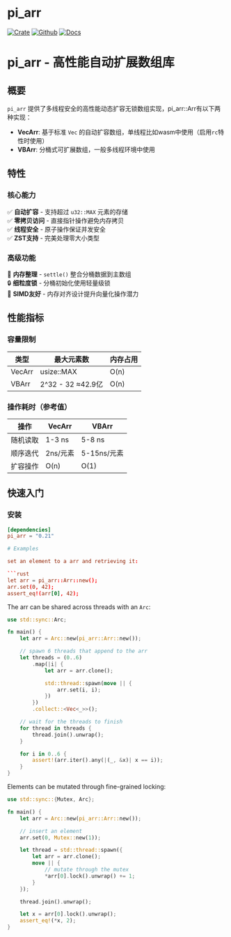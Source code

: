 # pi_arr

[![Crate](https://img.shields.io/crates/v/pi_arr?style=for-the-badge)](https://crates.io/crates/pi_arr)
[![Github](https://img.shields.io/badge/github-pi_arr-success?style=for-the-badge)](https://github.com/GaiaWorld/pi_arr)
[![Docs](https://img.shields.io/badge/docs.rs-0.2.2-4d76ae?style=for-the-badge)](https://docs.rs/pi_arr)


# pi_arr - 高性能自动扩展数组库

## 概要

`pi_arr` 提供了多线程安全的高性能动态扩容无锁数组实现，pi_arr::Arr有以下两种实现：
- **VecArr**: 基于标准 `Vec` 的自动扩容数组，单线程比如wasm中使用（启用`rc`特性时使用）
- **VBArr**: 分桶式可扩展数组，一般多线程环境中使用

## 特性

### 核心能力
✅ **自动扩容** - 支持超过 `u32::MAX` 元素的存储  
✅ **零拷贝访问** - 直接指针操作避免内存拷贝  
✅ **线程安全** - 原子操作保证并发安全  
✅ **ZST支持** - 完美处理零大小类型  

### 高级功能
🔧 **内存整理** - `settle()` 整合分桶数据到主数组  
🔒 **细粒度锁** - 分桶初始化使用轻量级锁  
🚀 **SIMD友好** - 内存对齐设计提升向量化操作潜力  

## 性能指标

### 容量限制
| 类型       | 最大元素数          | 内存占用          |
|-----------|-------------------|-----------------|
| VecArr    | usize::MAX        | O(n)           |
| VBArr     | 2^32 - 32 ≈42.9亿 | O(n)   |

### 操作耗时（参考值）
| 操作       | VecArr  | VBArr   |
|-----------|--------|--------|
| 随机读取    | 1-3 ns | 5-8 ns |
| 顺序迭代    | 2ns/元素| 5-15ns/元素|
| 扩容操作    | O(n)   | O(1)   |

## 快速入门

### 安装
```toml
[dependencies]
pi_arr = "0.21"

# Examples

set an element to a arr and retrieving it:

```rust
let arr = pi_arr::Arr::new();
arr.set(0, 42);
assert_eq!(arr[0], 42);
```

The arr can be shared across threads with an `Arc`:

```rust
use std::sync::Arc;

fn main() {
    let arr = Arc::new(pi_arr::Arr::new());

    // spawn 6 threads that append to the arr
    let threads = (0..6)
        .map(|i| {
            let arr = arr.clone();

            std::thread::spawn(move || {
                arr.set(i, i);
            })
        })
        .collect::<Vec<_>>();

    // wait for the threads to finish
    for thread in threads {
        thread.join().unwrap();
    }

    for i in 0..6 {
        assert!(arr.iter().any(|(_, &x)| x == i));
    }
}
```

Elements can be mutated through fine-grained locking:

```rust
use std::sync::{Mutex, Arc};

fn main() {
    let arr = Arc::new(pi_arr::Arr::new());

    // insert an element
    arr.set(0, Mutex::new(1));

    let thread = std::thread::spawn({
        let arr = arr.clone();
        move || {
            // mutate through the mutex
            *arr[0].lock().unwrap() += 1;
        }
    });

    thread.join().unwrap();

    let x = arr[0].lock().unwrap();
    assert_eq!(*x, 2);
}
```
